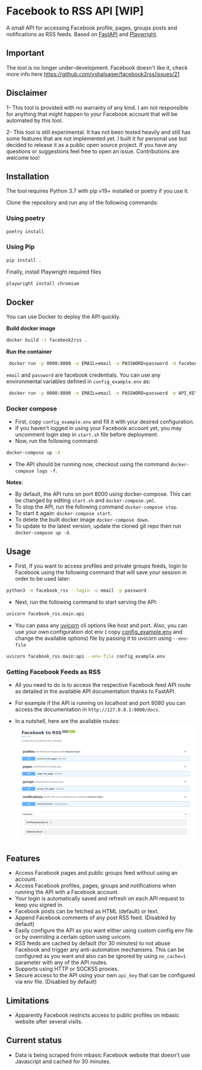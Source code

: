 # Facebook to RSS API [WIP]

A small API for accessing Facebook profile, pages, groups posts and notifications as RSS feeds. Based
on [FastAPI](https://github.com/tiangolo/fastapi) and [Playwright](https://github.com/microsoft/playwright-python).

## Important

The tool is no longer under-development. Facebook doesn't like it, check more info here https://github.com/yshalsager/facebook2rss/issues/21

## Disclaimer

1- This tool is provided with no warranty of any kind. I am not responsible for anything that might happen to your
Facebook account that will be automated by this tool.

2- This tool is still experimental. It has not been tested heavily and still has some features that are not implemented
yet. I built it for personal use but decided to release it as a public open source project. If you have any questions or
suggestions feel free to open an issue. Contributions are welcome too!

## Installation

The tool requires Python 3.7 with pip v19+ installed or poetry if you use it.

Clone the repository and run any of the following commands:

### Using poetry

```bash
poetry install
```

### Using Pip

```bash
pip install .
```

Finally, install Playwright required files

```bash
playwright install chromium
```

## Docker

You can use Docker to deploy the API quickly.

**Build docker image**

```bash
docker build -t facebook2rss .
```

**Run the container**

```bash
 docker run -p 8000:8000 -e EMAIL=email -e PASSWORD=password -d facebook2rss
```

`email` and `password` are facebook credentials. You can use any environmental variables defined in `config_example.env`
as:

```bash
 docker run -p 8000:8000 -e EMAIL=email -e PASSWORD=password -e API_KEY="123" -e USE_KEY=True -d facebook2rss
```

### Docker compose

- First, copy `config_example.env` and fill it with your desired configuration.
- If you haven't logged in using your Facebook account yet, you may uncomment login step in `start.sh` file before
  deployment.
- Now, run the following command:

```bash
docker-compose up -d
```

- The API should be running now, checkout using the command `docker-compose logs -f`.

**Notes**:

- By default, the API runs on port 8000 using docker-compose. This can be changed by editing `start.sh`
  and `docker-compose.yml`.
- To stop the API, run the following command `docker-compose stop`.
- To start it again: `docker-compose start`.
- To delete the built docker image `docker-compose down`.
- To update to the latest version, update the cloned git repo then run `docker-compose up -d`.

## Usage

- First, If you want to access profiles and private groups feeds, login to Facebook using the following command that
  will save your session in order to be used later:

```bash
python3 -m facebook_rss --login -u email -p password
```

- Next, run the following command to start serving the API:

```bash
uvicorn facebook_rss.main:api
```

- You can pass any [uvicorn](http://www.uvicorn.org/#command-line-options) cli options like host and port. Also, you can
  use your own configuration dot env (
  copy [config_example.env](https://github.com/yshalsager/facebook2rss/blob/master/config_example.env) and change the
  available options) file by passing it to uvicorn using `--env-file`

```bash
uvicorn facebook_rss.main:api --env-file config_example.env
```

### Getting Facebook Feeds as RSS

- All you need to do is to access the respective Facebook feed API route as detailed in the available API documentation
  thanks to FastAPI.

- For example if the API is running on localhost and port 8080 you can access the documentation
  in `http://127.0.0.1:8080/docs`.

- In a nutshell, here are the available routes:
  ![routes](assets/Swagger_UI.png)

## Features

- Access Facebook pages and public groups feed without using an account.
- Access Facebook profiles, pages, groups and notifications when running the API with a Facebook account.
- Your login is automatically saved and refresh on each API request to keep you signed in.
- Facebook posts can be fetched as HTML (default) or text.
- Append Facebook comments of any post RSS feed. (Disabled by default)
- Easily configure the API as you want either using custom config.env file or by overriding a certain option using
  uvicorn.
- RSS feeds are cached by default (for 30 minutes) to not abuse Facebook and trigger any anti-automation mechanisms.
  This can be configured as you want and also can be ignored by using `no_cache=1` parameter with any of the API routes.
- Supports using HTTP or SOCKS5 proxies.
- Secure access to the API using your own `api_key` that can be configured via env file. (Disabled by default)

## Limitations

- Apparently Facebook restricts access to public profiles on mbasic website after several visits.

## Current status

- Data is being scraped from mbasic Facebook website that doesn't use Javascript and cached for 30 minutes.
